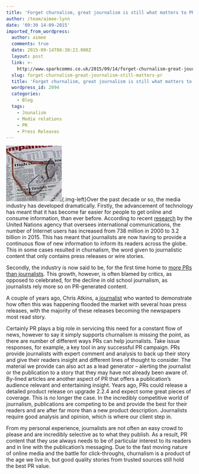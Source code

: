```yaml
---
title: 'Forget churnalism, great journalism is still what matters to PR'
author: /team/aimee-lynn
date: '09:30 14-09-2015'
imported_from_wordpress:
  author: aimee
  comments: true
  date: 2015-09-14T08:30:23.000Z
  layout: post
  link: >-
    http://www.sparkcomms.co.uk/2015/09/14/forget-churnalism-great-journalism-still-matters-pr/
  slug: forget-churnalism-great-journalism-still-matters-pr
  title: 'Forget churnalism, great journalism is still what matters to PR'
  wordpress_id: 2094
  categories:
    - Blog
  tags:
    - Jounalism
    - Media relations
    - PR
    - Press Releases
---
```


![newspaper-412441_640](newspaper-412441_640-150x150.jpg){.img-left}Over the past decade or so, the media industry has developed dramatically. Firstly, the advancement of technology has meant that it has become far easier for people to get online and consume information, than ever before. According to recent [research](http://time.com/money/3896219/internet-users-worldwide/) by the United Nations agency that oversees international communications, the number of Internet users has increased from 738 million in 2000 to 3.2 billion in 2015. This has meant that journalists are now having to provide a continuous flow of new information to inform its readers across the globe. This in some cases resulted in churnalism, the word given to journalistic content that only contains press releases or wire stories. 

Secondly, the industry is now said to be, for the first time home to [more PRs than journalists](http://www.theguardian.com/media/greenslade/2014/apr/14/marketingandpr-usa). This growth, however, is often blamed by critics, as opposed to celebrated, for the decline in old school journalism, as journalists rely more so on PR-generated content.

A couple of years ago, Chris Atkins, a[ journalist](http://www.theguardian.com/media/2011/feb/23/churnalism-pr-media-trust) who wanted to demonstrate how often this was happening flooded the market with several hoax press releases, with the majority of these releases becoming the newspapers most read story.

Certainly PR plays a big role in servicing this need for a constant flow of news, however to say it simply supports churnalism is missing the point, as there are number of different ways PRs can help journalists. Take issue responses, for example, a key tool in any successful PR campaign. PRs provide journalists with expert comment and analysis to back up their story and give their readers insight and different lines of thought to consider. The material we provide can also act as a lead generator – alerting the journalist or the publication to a story that they may have not already been aware of. By-lined articles are another aspect of PR that offers a publication’s audience relevant and entertaining insight. Years ago, PRs could release a detailed product release on upgrade 2.2.4 and expect some great pieces of coverage. This is no longer the case. In the incredibly competitive world of journalism, publications are competing to be and provide the best for their readers and are after far more than a new product description. Journalists require good analysis and opinion, which is where our client step in.

From my personal experience, journalists are not often an easy crowd to please and are incredibly selective as to what they publish. As a result, PR content that they use always needs to be of particular interest to its readers and in line with the publication’s messaging. Due to the fast moving nature of online media and the battle for click-throughs, churnalism is a product of the age we live in, but good quality stories from trusted sources still hold the best PR value.
